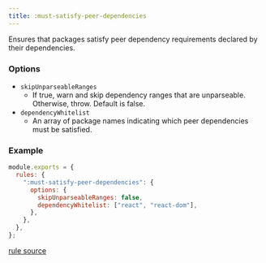 ```yaml
---
title: :must-satisfy-peer-dependencies
---
```


Ensures that packages satisfy peer dependency requirements declared by their dependencies.

### Options

- `skipUnparseableRanges`
  - If true, warn and skip dependency ranges that are unparseable. Otherwise, throw. Default is false.
- `dependencyWhitelist`
  - An array of package names indicating which peer dependencies must be satisfied.

### Example

```javascript
module.exports = {
  rules: {
    ":must-satisfy-peer-dependencies": {
      options: {
        skipUnparseableRanges: false,
        dependencyWhitelist: ["react", "react-dom"],
      },
    },
  },
};
```

[rule source](https://github.com/monorepolint/monorepolint/blob/master/packages/rules/src/mustSatisfyPeerDependencies.ts)
